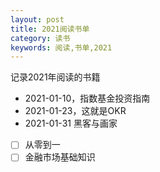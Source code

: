 ```yaml
---
layout: post
title: 2021阅读书单
category: 读书
keywords: 阅读,书单,2021
---
```


 

记录2021年阅读的书籍



- 2021-01-10，指数基金投资指南
- 2021-01-23，这就是OKR
- 2021-01-31 黑客与画家
- [ ] 从零到一
- [ ] 金融市场基础知识